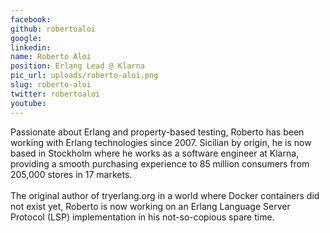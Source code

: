 ```yaml
---
facebook: 
github: robertoaloi
google: 
linkedin: 
name: Roberto Aloi
position: Erlang Lead @ Klarna
pic_url: uploads/roberto-aloi.png
slug: roberto-aloi
twitter: robertoaloi
youtube: 
---
```

<p>Passionate about Erlang and property-based testing, Roberto has been working with Erlang technologies since 2007. Sicilian by origin, he is now based in Stockholm where he works as a software engineer at Klarna, providing a smooth purchasing experience to 85 million consumers from 205,000 stores in 17 markets.<br />
<br />
The original author of tryerlang.org in a world where Docker containers did not exist yet, Roberto is now working on an Erlang Language Server Protocol (LSP) implementation in his not-so-copious spare time.</p>
